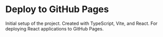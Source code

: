 # Deploy to GitHub Pages

Initial setup of the project.  Created with TypeScript, Vite, and React.  For deploying React applications to GitHub Pages.











